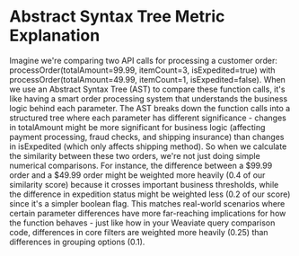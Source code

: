 # Abstract Syntax Tree Metric Explanation

Imagine we're comparing two API calls for processing a customer order: processOrder(totalAmount=99.99, itemCount=3, isExpedited=true) with processOrder(totalAmount=49.99, itemCount=1, isExpedited=false). When we use an Abstract Syntax Tree (AST) to compare these function calls, it's like having a smart order processing system that understands the business logic behind each parameter. The AST breaks down the function calls into a structured tree where each parameter has different significance - changes in totalAmount might be more significant for business logic (affecting payment processing, fraud checks, and shipping insurance) than changes in isExpedited (which only affects shipping method). So when we calculate the similarity between these two orders, we're not just doing simple numerical comparisons. For instance, the difference between a $99.99 order and a $49.99 order might be weighted more heavily (0.4 of our similarity score) because it crosses important business thresholds, while the difference in expedition status might be weighted less (0.2 of our score) since it's a simpler boolean flag. This matches real-world scenarios where certain parameter differences have more far-reaching implications for how the function behaves - just like how in your Weaviate query comparison code, differences in core filters are weighted more heavily (0.25) than differences in grouping options (0.1).